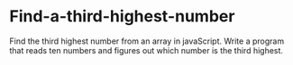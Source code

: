# Find-a-third-highest-number
Find the third highest number from an array in javaScript.
Write a program that reads ten numbers and figures out which number is the third highest.

